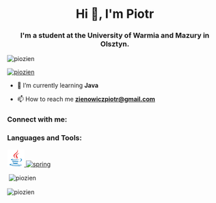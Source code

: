 <h1 align="center">Hi 👋, I'm Piotr</h1>
<h3 align="center">I'm a student at the University of Warmia and Mazury in Olsztyn.</h3>

<p align="left"> <img src="https://komarev.com/ghpvc/?username=piozien&label=Profile%20views&color=0e75b6&style=flat" alt="piozien" /> </p>

<p align="left"> <a href="https://github.com/ryo-ma/github-profile-trophy"><img src="https://github-profile-trophy.vercel.app/?username=piozien" alt="piozien" /></a> </p>

- 🌱 I’m currently learning **Java**

- 📫 How to reach me **zienowiczpiotr@gmail.com**

<h3 align="left">Connect with me:</h3>
<p align="left">
</p>

<h3 align="left">Languages and Tools:</h3>
<p align="left"> <a href="https://www.java.com" target="_blank" rel="noreferrer"> <img src="https://raw.githubusercontent.com/devicons/devicon/master/icons/java/java-original.svg" alt="java" width="40" height="40"/> </a> <a href="https://spring.io/" target="_blank" rel="noreferrer"> <img src="https://www.vectorlogo.zone/logos/springio/springio-icon.svg" alt="spring" width="40" height="40"/> </a> </p>

<p>&nbsp;<img align="center" src="https://github-readme-stats.vercel.app/api?username=piozien&show_icons=true&locale=en" alt="piozien" /></p>

<p><img align="center" src="https://github-readme-streak-stats.herokuapp.com/?user=piozien&theme=dark" alt="piozien" /></p>
